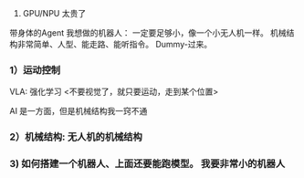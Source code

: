1. GPU/NPU 太贵了



带身体的Agent
我想做的机器人： 一定要足够小，像一个小无人机一样。 机械结构非常简单、人型、能走路、能听指令。 Dummy-过来。

### 1）运动控制
VLA: 强化学习 
<不要视觉了，就只要运动，走到某个位置>


AI 是一方面，但是机械结构我一窍不通

### 2）机械结构: 无人机的机械结构

### 3) 如何搭建一个机器人、上面还要能跑模型。 我要非常小的机器人
